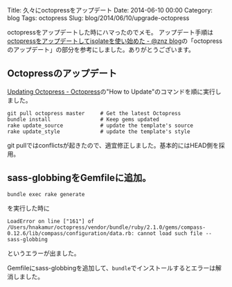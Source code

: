 Title: 久々にoctopressをアップデート
Date: 2014-06-10 00:00
Category: blog
Tags: octopress
Slug: blog/2014/06/10/upgrade-octopress


octopressをアップデートした時にハマったのでメモ。
アップデート手順は[octopressをアップデートしてisolateを使い始めた - @znz blog](http://blog.n-z.jp/blog/2013-12-21-update-octopress.html)の「octopress のアップデート」の部分を参考にしました。ありがとうございます。

## Octopressのアップデート

[Updating Octopress - Octopress](http://octopress.org/docs/updating/)の"How to Update"のコマンドを順に実行しました。

```
git pull octopress master     # Get the latest Octopress
bundle install                # Keep gems updated
rake update_source            # update the template's source
rake update_style             # update the template's style
```

git pullではconflictsが起きたので、適宜修正しました。基本的にはHEAD側を採用。

## sass-globbingをGemfileに追加。

```
bundle exec rake generate
```

を実行した時に

```
LoadError on line ["161"] of /Users/hnakamur/octopress/vendor/bundle/ruby/2.1.0/gems/compass-0.12.6/lib/compass/configuration/data.rb: cannot load such file -- sass-globbing
```

というエラーが出ました。

Gemfileにsass-globbingを追加して、```bundle```でインストールするとエラーは解消しました。
